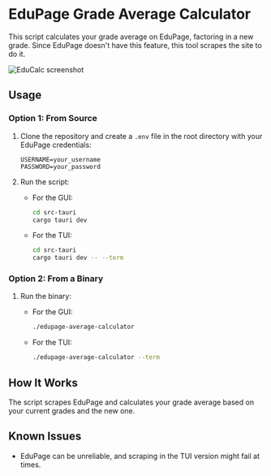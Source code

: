 # EduPage Grade Average Calculator

This script calculates your grade average on EduPage, factoring in a new grade. Since EduPage doesn't have this feature, this tool scrapes the site to do it.

![EduCalc screenshot](https://firebasestorage.googleapis.com/v0/b/personalsite-f2369.appspot.com/o/img%2Feducalc3.png?alt=media)

## Usage

### Option 1: From Source

1. Clone the repository and create a `.env` file in the root directory with your EduPage credentials:

   ```env
   USERNAME=your_username
   PASSWORD=your_password
   ```

2. Run the script:

   - For the GUI:

     ```bash
     cd src-tauri
     cargo tauri dev
     ```

   - For the TUI:
     ```bash
     cd src-tauri
     cargo tauri dev -- --term
     ```

### Option 2: From a Binary

1. Run the binary:

   - For the GUI:

     ```bash
     ./edupage-average-calculator
     ```

   - For the TUI:
     ```bash
     ./edupage-average-calculator --term
     ```

## How It Works

The script scrapes EduPage and calculates your grade average based on your current grades and the new one.

## Known Issues

- EduPage can be unreliable, and scraping in the TUI version might fail at times.
